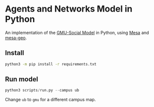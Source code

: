 Agents and Networks Model in Python
==============================

An implementation of the [GMU-Social Model](https://github.com/abmgis/abmgis/blob/master/Chapter08-Networks/Models/GMU-Social/README.md) in Python, using [Mesa](https://github.com/projectmesa/mesa) and [mesa-geo](https://github.com/Corvince/mesa-geo).

## Install

```bash
python3 -m pip install -r requirements.txt
```

## Run model

```python
python3 scripts/run.py --campus ub
```

Change `ub` to `gmu` for a different campus map.
